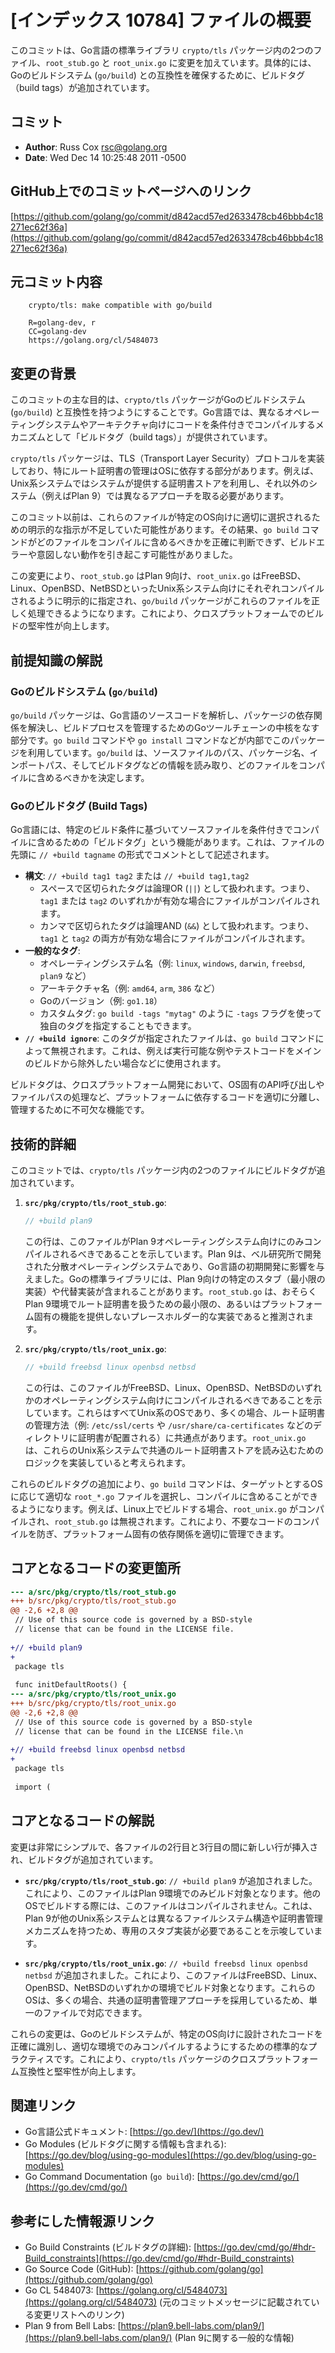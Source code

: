 # [インデックス 10784] ファイルの概要

このコミットは、Go言語の標準ライブラリ `crypto/tls` パッケージ内の2つのファイル、`root_stub.go` と `root_unix.go` に変更を加えています。具体的には、Goのビルドシステム (`go/build`) との互換性を確保するために、ビルドタグ（build tags）が追加されています。

## コミット

*   **Author**: Russ Cox <rsc@golang.org>
*   **Date**: Wed Dec 14 10:25:48 2011 -0500

## GitHub上でのコミットページへのリンク

[https://github.com/golang/go/commit/d842acd57ed2633478cb46bbb4c18271ec62f36a](https://github.com/golang/go/commit/d842acd57ed2633478cb46bbb4c18271ec62f36a)

## 元コミット内容

```
    crypto/tls: make compatible with go/build
    
    R=golang-dev, r
    CC=golang-dev
    https://golang.org/cl/5484073
```

## 変更の背景

このコミットの主な目的は、`crypto/tls` パッケージがGoのビルドシステム (`go/build`) と互換性を持つようにすることです。Go言語では、異なるオペレーティングシステムやアーキテクチャ向けにコードを条件付きでコンパイルするメカニズムとして「ビルドタグ（build tags）」が提供されています。

`crypto/tls` パッケージは、TLS（Transport Layer Security）プロトコルを実装しており、特にルート証明書の管理はOSに依存する部分があります。例えば、Unix系システムではシステムが提供する証明書ストアを利用し、それ以外のシステム（例えばPlan 9）では異なるアプローチを取る必要があります。

このコミット以前は、これらのファイルが特定のOS向けに適切に選択されるための明示的な指示が不足していた可能性があります。その結果、`go build` コマンドがどのファイルをコンパイルに含めるべきかを正確に判断できず、ビルドエラーや意図しない動作を引き起こす可能性がありました。

この変更により、`root_stub.go` はPlan 9向け、`root_unix.go` はFreeBSD、Linux、OpenBSD、NetBSDといったUnix系システム向けにそれぞれコンパイルされるように明示的に指定され、`go/build` パッケージがこれらのファイルを正しく処理できるようになります。これにより、クロスプラットフォームでのビルドの堅牢性が向上します。

## 前提知識の解説

### Goのビルドシステム (`go/build`)

`go/build` パッケージは、Go言語のソースコードを解析し、パッケージの依存関係を解決し、ビルドプロセスを管理するためのGoツールチェーンの中核をなす部分です。`go build` コマンドや `go install` コマンドなどが内部でこのパッケージを利用しています。`go/build` は、ソースファイルのパス、パッケージ名、インポートパス、そしてビルドタグなどの情報を読み取り、どのファイルをコンパイルに含めるべきかを決定します。

### Goのビルドタグ (Build Tags)

Go言語には、特定のビルド条件に基づいてソースファイルを条件付きでコンパイルに含めるための「ビルドタグ」という機能があります。これは、ファイルの先頭に `// +build tagname` の形式でコメントとして記述されます。

*   **構文**: `// +build tag1 tag2` または `// +build tag1,tag2`
    *   スペースで区切られたタグは論理OR (`||`) として扱われます。つまり、`tag1` または `tag2` のいずれかが有効な場合にファイルがコンパイルされます。
    *   カンマで区切られたタグは論理AND (`&&`) として扱われます。つまり、`tag1` と `tag2` の両方が有効な場合にファイルがコンパイルされます。
*   **一般的なタグ**:
    *   オペレーティングシステム名（例: `linux`, `windows`, `darwin`, `freebsd`, `plan9` など）
    *   アーキテクチャ名（例: `amd64`, `arm`, `386` など）
    *   Goのバージョン（例: `go1.18`）
    *   カスタムタグ: `go build -tags "mytag"` のように `-tags` フラグを使って独自のタグを指定することもできます。
*   **`// +build ignore`**: このタグが指定されたファイルは、`go build` コマンドによって無視されます。これは、例えば実行可能な例やテストコードをメインのビルドから除外したい場合などに使用されます。

ビルドタグは、クロスプラットフォーム開発において、OS固有のAPI呼び出しやファイルパスの処理など、プラットフォームに依存するコードを適切に分離し、管理するために不可欠な機能です。

## 技術的詳細

このコミットでは、`crypto/tls` パッケージ内の2つのファイルにビルドタグが追加されています。

1.  **`src/pkg/crypto/tls/root_stub.go`**:
    ```go
    // +build plan9
    ```
    この行は、このファイルがPlan 9オペレーティングシステム向けにのみコンパイルされるべきであることを示しています。Plan 9は、ベル研究所で開発された分散オペレーティングシステムであり、Go言語の初期開発に影響を与えました。Goの標準ライブラリには、Plan 9向けの特定のスタブ（最小限の実装）や代替実装が含まれることがあります。`root_stub.go` は、おそらくPlan 9環境でルート証明書を扱うための最小限の、あるいはプラットフォーム固有の機能を提供しないプレースホルダー的な実装であると推測されます。

2.  **`src/pkg/crypto/tls/root_unix.go`**:
    ```go
    // +build freebsd linux openbsd netbsd
    ```
    この行は、このファイルがFreeBSD、Linux、OpenBSD、NetBSDのいずれかのオペレーティングシステム向けにコンパイルされるべきであることを示しています。これらはすべてUnix系のOSであり、多くの場合、ルート証明書の管理方法（例: `/etc/ssl/certs` や `/usr/share/ca-certificates` などのディレクトリに証明書が配置される）に共通点があります。`root_unix.go` は、これらのUnix系システムで共通のルート証明書ストアを読み込むためのロジックを実装していると考えられます。

これらのビルドタグの追加により、`go build` コマンドは、ターゲットとするOSに応じて適切な `root_*.go` ファイルを選択し、コンパイルに含めることができるようになります。例えば、Linux上でビルドする場合、`root_unix.go` がコンパイルされ、`root_stub.go` は無視されます。これにより、不要なコードのコンパイルを防ぎ、プラットフォーム固有の依存関係を適切に管理できます。

## コアとなるコードの変更箇所

```diff
--- a/src/pkg/crypto/tls/root_stub.go
+++ b/src/pkg/crypto/tls/root_stub.go
@@ -2,6 +2,8 @@
 // Use of this source code is governed by a BSD-style
 // license that can be found in the LICENSE file.
 
+// +build plan9
+
 package tls
 
 func initDefaultRoots() {
--- a/src/pkg/crypto/tls/root_unix.go
+++ b/src/pkg/crypto/tls/root_unix.go
@@ -2,6 +2,8 @@
 // Use of this source code is governed by a BSD-style
 // license that can be found in the LICENSE file.\n
 
+// +build freebsd linux openbsd netbsd
+
 package tls
 
 import (
```

## コアとなるコードの解説

変更は非常にシンプルで、各ファイルの2行目と3行目の間に新しい行が挿入され、ビルドタグが追加されています。

*   **`src/pkg/crypto/tls/root_stub.go`**:
    `// +build plan9` が追加されました。これにより、このファイルはPlan 9環境でのみビルド対象となります。他のOSでビルドする際には、このファイルはコンパイルされません。これは、Plan 9が他のUnix系システムとは異なるファイルシステム構造や証明書管理メカニズムを持つため、専用のスタブ実装が必要であることを示唆しています。

*   **`src/pkg/crypto/tls/root_unix.go`**:
    `// +build freebsd linux openbsd netbsd` が追加されました。これにより、このファイルはFreeBSD、Linux、OpenBSD、NetBSDのいずれかの環境でビルド対象となります。これらのOSは、多くの場合、共通の証明書管理アプローチを採用しているため、単一のファイルで対応できます。

これらの変更は、Goのビルドシステムが、特定のOS向けに設計されたコードを正確に識別し、適切な環境でのみコンパイルするようにするための標準的なプラクティスです。これにより、`crypto/tls` パッケージのクロスプラットフォーム互換性と堅牢性が向上します。

## 関連リンク

*   Go言語公式ドキュメント: [https://go.dev/](https://go.dev/)
*   Go Modules (ビルドタグに関する情報も含まれる): [https://go.dev/blog/using-go-modules](https://go.dev/blog/using-go-modules)
*   Go Command Documentation (`go build`): [https://go.dev/cmd/go/](https://go.dev/cmd/go/)

## 参考にした情報源リンク

*   Go Build Constraints (ビルドタグの詳細): [https://go.dev/cmd/go/#hdr-Build_constraints](https://go.dev/cmd/go/#hdr-Build_constraints)
*   Go Source Code (GitHub): [https://github.com/golang/go](https://github.com/golang/go)
*   Go CL 5484073: [https://golang.org/cl/5484073](https://golang.org/cl/5484073) (元のコミットメッセージに記載されている変更リストへのリンク)
*   Plan 9 from Bell Labs: [https://plan9.bell-labs.com/plan9/](https://plan9.bell-labs.com/plan9/) (Plan 9に関する一般的な情報)
```

